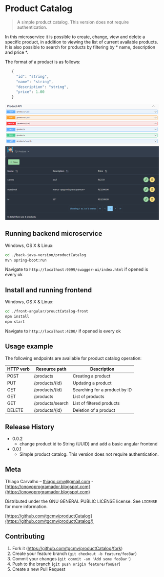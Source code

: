 # Product Catalog
> A simple product catalog. This version does not require authentication.

In this microservice it is possible to create, change, view and delete a specific product, in addition to viewing the list of current available products. It is also possible to search for products by filtering by * name, description and price *.

The format of a product is as follows:

``` javascript
   {
     "id": "string",
     "name": "string",
     "description": "string",
     "price": 1.00
   } 
```

![](swagger-sample.png)
![](front-sample.png)

## Running backend microservice

Windows, OS X & Linux:

```sh
cd ./back-java-version/productCatalog
mvn spring-boot:run
```
Navigate to `http://localhost:9999/swagger-ui/index.html` if opened is every ok

## Install and running frontend

Windows, OS X & Linux:

```sh
cd ./front-angular/prouctCatalog-front
npm install
npm start
```
Navigate to `http://localhost:4200/` if opened is every ok


## Usage example

The following endpoints are available for product catalog operation:

| HTTP verb   |  Resource path    |         Description             |
|-------------|-------------------|---------------------------------|
| POST        |  /products        |   Creating a product            |
| PUT         |  /products/{id}   |   Updating a product            |
| GET         |  /products/{id}   |   Searching for a product by ID |
| GET         |  /products        |   List of products              |
| GET         |  /products/search |   List of filtered products     |
| DELETE      |  /products/{id}   |   Deletion of a product         |


## Release History

* 0.0.2
    * change product id to String (UUID) and add a basic angular frontend
* 0.0.1
    * Simple product catalog. This version does not require authentication.

## Meta

Thiago Carvalho – thiago.cmv@gmail.com - [https://onovoprogramador.blogspot.com](https://onovoprogramador.blogspot.com)

Distributed under the GNU GENERAL PUBLIC LICENSE license. See ``LICENSE`` for more information.

[https://github.com/tgcmv/productCatalog](https://github.com/tgcmv/productCatalog/)

## Contributing

1. Fork it (<https://github.com/tgcmv/productCatalog/fork>)
2. Create your feature branch (`git checkout -b feature/fooBar`)
3. Commit your changes (`git commit -am 'Add some fooBar'`)
4. Push to the branch (`git push origin feature/fooBar`)
5. Create a new Pull Request
